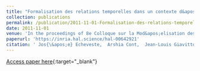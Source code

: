 ```yaml
---
title: "Formalisation des relations temporelles dans un contexte d&apos;accompagnement musical automatique"
collection: publications
permalink: /publication/2011-11-01-Formalisation-des-relations-temporelles-dans-un-contexte-daccompagnement-musical-automatique
date: 2011-11-01
venue: 'In the proceedings of 8e Colloque sur la Mod&apos;elisation des Syst`emes R&apos;eactifs (MSR&apos;11)'
paperurl: 'https://inria.hal.science/hal-00642921'
citation: ' Jos{\&apos;e} Echeveste,  Arshia Cont,  Jean-Louis Giavitto,  Florent Jacquemard, &quot;Formalisation des relations temporelles dans un contexte d&amp;apos;accompagnement musical automatique.&quot; In the proceedings of 8e Colloque sur la Mod&amp;apos;elisation des Syst`emes R&amp;apos;eactifs (MSR&amp;apos;11), 2011.'
---
```

[Access paper here](https://inria.hal.science/hal-00642921){:target="_blank"}
